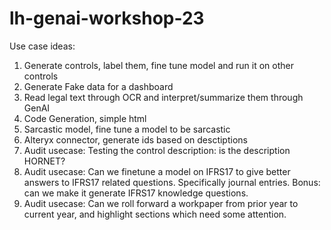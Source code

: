 # lh-genai-workshop-23

Use case ideas:

1. Generate controls, label them, fine tune model and run it on other controls
2. Generate Fake data for a dashboard
3. Read legal text through OCR and interpret/summarize them through GenAI
4. Code Generation, simple html
5. Sarcastic model, fine tune a model to be sarcastic
6. Alteryx connector, generate ids based on desctiptions
7. Audit usecase: Testing the control description: is the description HORNET?
8. Audit usecase: Can we finetune a model on IFRS17 to give better answers to IFRS17 related questions. Specifically journal entries. Bonus: can we make it generate IFRS17 knowledge questions.
10. Audit usecase: Can we roll forward a workpaper from prior year to current year, and highlight sections which need some attention. 

